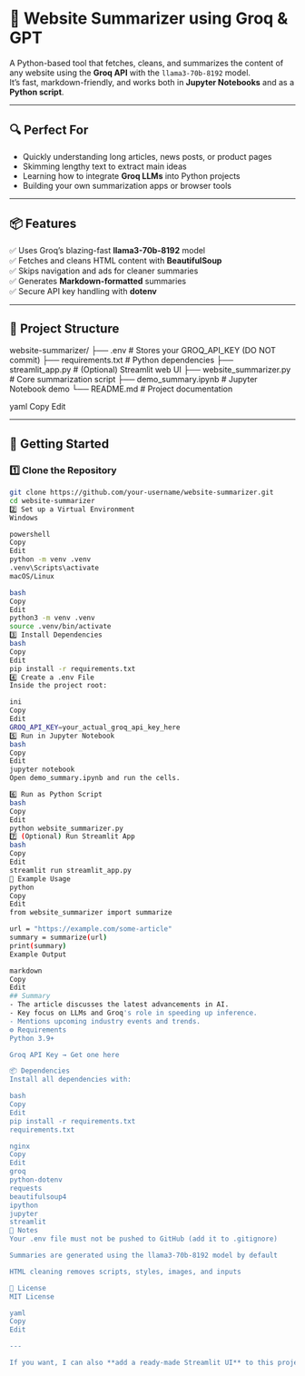 # 🧠 Website Summarizer using Groq & GPT

A Python-based tool that fetches, cleans, and summarizes the content of any website using the **Groq API** with the `llama3-70b-8192` model.  
It’s fast, markdown-friendly, and works both in **Jupyter Notebooks** and as a **Python script**.

---

## 🔍 Perfect For

- Quickly understanding long articles, news posts, or product pages
- Skimming lengthy text to extract main ideas
- Learning how to integrate **Groq LLMs** into Python projects
- Building your own summarization apps or browser tools

---

## 📦 Features

✅ Uses Groq’s blazing-fast **llama3-70b-8192** model  
✅ Fetches and cleans HTML content with **BeautifulSoup**  
✅ Skips navigation and ads for cleaner summaries  
✅ Generates **Markdown-formatted** summaries  
✅ Secure API key handling with **dotenv**  

---

## 📁 Project Structure

website-summarizer/
├── .env # Stores your GROQ_API_KEY (DO NOT commit)
├── requirements.txt # Python dependencies
├── streamlit_app.py # (Optional) Streamlit web UI
├── website_summarizer.py # Core summarization script
├── demo_summary.ipynb # Jupyter Notebook demo
└── README.md # Project documentation

yaml
Copy
Edit

---

## 🚀 Getting Started

### 1️⃣ Clone the Repository
```bash
git clone https://github.com/your-username/website-summarizer.git
cd website-summarizer
2️⃣ Set up a Virtual Environment
Windows

powershell
Copy
Edit
python -m venv .venv
.venv\Scripts\activate
macOS/Linux

bash
Copy
Edit
python3 -m venv .venv
source .venv/bin/activate
3️⃣ Install Dependencies
bash
Copy
Edit
pip install -r requirements.txt
4️⃣ Create a .env File
Inside the project root:

ini
Copy
Edit
GROQ_API_KEY=your_actual_groq_api_key_here
5️⃣ Run in Jupyter Notebook
bash
Copy
Edit
jupyter notebook
Open demo_summary.ipynb and run the cells.

6️⃣ Run as Python Script
bash
Copy
Edit
python website_summarizer.py
7️⃣ (Optional) Run Streamlit App
bash
Copy
Edit
streamlit run streamlit_app.py
🧠 Example Usage
python
Copy
Edit
from website_summarizer import summarize

url = "https://example.com/some-article"
summary = summarize(url)
print(summary)
Example Output

markdown
Copy
Edit
## Summary
- The article discusses the latest advancements in AI.
- Key focus on LLMs and Groq's role in speeding up inference.
- Mentions upcoming industry events and trends.
⚙️ Requirements
Python 3.9+

Groq API Key → Get one here

📦 Dependencies
Install all dependencies with:

bash
Copy
Edit
pip install -r requirements.txt
requirements.txt

nginx
Copy
Edit
groq
python-dotenv
requests
beautifulsoup4
ipython
jupyter
streamlit
📌 Notes
Your .env file must not be pushed to GitHub (add it to .gitignore)

Summaries are generated using the llama3-70b-8192 model by default

HTML cleaning removes scripts, styles, images, and inputs

📄 License
MIT License

yaml
Copy
Edit

---

If you want, I can also **add a ready-made Streamlit UI** to this project so you can summarize websites from a browser instead of Jupyter or CLI. That would make this README’s “Run Streamlit App” section instantly usable.








